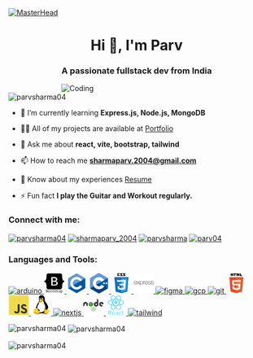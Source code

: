 [![MasterHead](https://cheery-jelly-d48aa3.netlify.app/pink%20yellow%20Coming%20Soon%20retro%20(1).gif)]()
<h1 align="center">Hi 👋, I'm Parv</h1>
<h3 align="center">A passionate fullstack dev from India</h3>
<img align="right" alt="Coding" width="400" src="https://cheery-jelly-d48aa3.netlify.app/giphy%20(1).gif"/>
<p align="left"> <img src="https://komarev.com/ghpvc/?username=parvsharma04&label=Profile%20views&color=0e75b6&style=flat" alt="parvsharma04" /> </p>


- 🌱 I’m currently learning **Express.js, Node.js, MongoDB**

- 👨‍💻 All of my projects are available at [Portfolio](https://parvsharma04.netlify.app/)

- 💬 Ask me about **react, vite, bootstrap, tailwind**

- 📫 How to reach me **sharmaparv.2004@gmail.com**

- 📄 Know about my experiences [Resume](https://parvsharma04.netlify.app/assets/Resume.pdf)

- ⚡ Fun fact **I play the Guitar and Workout regularly.**

<h3 align="left">Connect with me:</h3>
<p align="left">
<a href="https://www.codechef.com/users/parvsharma04" target="blank"><img align="center" src="https://cdn.jsdelivr.net/npm/simple-icons@3.1.0/icons/codechef.svg" alt="parvsharma04" height="30" width="40" /></a>
<a href="https://www.hackerrank.com/sharmaparv_2004" target="blank"><img align="center" src="https://raw.githubusercontent.com/rahuldkjain/github-profile-readme-generator/master/src/images/icons/Social/hackerrank.svg" alt="sharmaparv_2004" height="30" width="40" /></a>
<a href="https://codeforces.com/profile/parvsharma" target="blank"><img align="center" src="https://raw.githubusercontent.com/rahuldkjain/github-profile-readme-generator/master/src/images/icons/Social/codeforces.svg" alt="parvsharma" height="30" width="40" /></a>
<a href="https://www.leetcode.com/parv04" target="blank"><img align="center" src="https://raw.githubusercontent.com/rahuldkjain/github-profile-readme-generator/master/src/images/icons/Social/leet-code.svg" alt="parv04" height="30" width="40" /></a>
</p>

<h3 align="left">Languages and Tools:</h3>
<p align="left"> <a href="https://www.arduino.cc/" target="_blank" rel="noreferrer"> <img src="https://cdn.worldvectorlogo.com/logos/arduino-1.svg" alt="arduino" width="40" height="40"/> </a> <a href="https://getbootstrap.com" target="_blank" rel="noreferrer"> <img src="https://raw.githubusercontent.com/devicons/devicon/master/icons/bootstrap/bootstrap-plain-wordmark.svg" alt="bootstrap" width="40" height="40"/> </a> <a href="https://www.cprogramming.com/" target="_blank" rel="noreferrer"> <img src="https://raw.githubusercontent.com/devicons/devicon/master/icons/c/c-original.svg" alt="c" width="40" height="40"/> </a> <a href="https://www.w3schools.com/cpp/" target="_blank" rel="noreferrer"> <img src="https://raw.githubusercontent.com/devicons/devicon/master/icons/cplusplus/cplusplus-original.svg" alt="cplusplus" width="40" height="40"/> </a> <a href="https://www.w3schools.com/css/" target="_blank" rel="noreferrer"> <img src="https://raw.githubusercontent.com/devicons/devicon/master/icons/css3/css3-original-wordmark.svg" alt="css3" width="40" height="40"/> </a> <a href="https://expressjs.com" target="_blank" rel="noreferrer"> <img src="https://raw.githubusercontent.com/devicons/devicon/master/icons/express/express-original-wordmark.svg" alt="express" width="40" height="40"/> </a> <a href="https://www.figma.com/" target="_blank" rel="noreferrer"> <img src="https://www.vectorlogo.zone/logos/figma/figma-icon.svg" alt="figma" width="40" height="40"/> </a> <a href="https://cloud.google.com" target="_blank" rel="noreferrer"> <img src="https://www.vectorlogo.zone/logos/google_cloud/google_cloud-icon.svg" alt="gcp" width="40" height="40"/> </a> <a href="https://git-scm.com/" target="_blank" rel="noreferrer"> <img src="https://www.vectorlogo.zone/logos/git-scm/git-scm-icon.svg" alt="git" width="40" height="40"/> </a> <a href="https://www.w3.org/html/" target="_blank" rel="noreferrer"> <img src="https://raw.githubusercontent.com/devicons/devicon/master/icons/html5/html5-original-wordmark.svg" alt="html5" width="40" height="40"/> </a> <a href="https://developer.mozilla.org/en-US/docs/Web/JavaScript" target="_blank" rel="noreferrer"> <img src="https://raw.githubusercontent.com/devicons/devicon/master/icons/javascript/javascript-original.svg" alt="javascript" width="40" height="40"/> </a> <a href="https://www.linux.org/" target="_blank" rel="noreferrer"> <img src="https://raw.githubusercontent.com/devicons/devicon/master/icons/linux/linux-original.svg" alt="linux" width="40" height="40"/> </a> <a href="https://nextjs.org/" target="_blank" rel="noreferrer"> <img src="https://cdn.worldvectorlogo.com/logos/nextjs-2.svg" alt="nextjs" width="40" height="40"/> </a> <a href="https://nodejs.org" target="_blank" rel="noreferrer"> <img src="https://raw.githubusercontent.com/devicons/devicon/master/icons/nodejs/nodejs-original-wordmark.svg" alt="nodejs" width="40" height="40"/> </a> <a href="https://reactjs.org/" target="_blank" rel="noreferrer"> <img src="https://raw.githubusercontent.com/devicons/devicon/master/icons/react/react-original-wordmark.svg" alt="react" width="40" height="40"/> </a> <a href="https://tailwindcss.com/" target="_blank" rel="noreferrer"> <img src="https://www.vectorlogo.zone/logos/tailwindcss/tailwindcss-icon.svg" alt="tailwind" width="40" height="40"/> </a> </p>

<p><img align="left" src="https://github-readme-stats.vercel.app/api/top-langs?username=parvsharma04&show_icons=true&locale=en&layout=compact" alt="parvsharma04" /></p>

<p>&nbsp;<img align="center" src="https://github-readme-stats.vercel.app/api?username=parvsharma04&show_icons=true&locale=en" alt="parvsharma04" /></p>

<p><img align="center" src="https://github-readme-streak-stats.herokuapp.com/?user=parvsharma04&" alt="parvsharma04" /></p>
